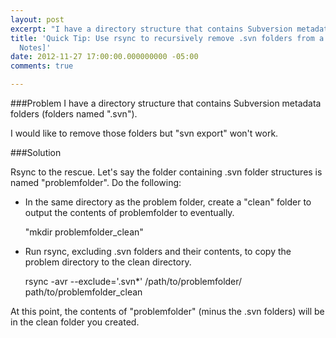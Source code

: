 ```yaml
---
layout: post
excerpt: "I have a directory structure that contains Subversion metadata folders (folders named '.svn'). I would like to remove those folders but 'svn export' won't work."
title: 'Quick Tip: Use rsync to recursively remove .svn folders from a directory [Field
  Notes]'
date: 2012-11-27 17:00:00.000000000 -05:00
comments: true

---
```

###Problem
I have a directory structure that contains Subversion metadata folders (folders named ".svn").

I would like to remove those folders but "svn export" won't work.

###Solution

Rsync to the rescue. Let's say the folder containing .svn folder structures is named "problemfolder". Do the following:

* In the same directory as the problem folder, create a "clean" folder to output the contents of problemfolder to eventually.

	"mkdir problemfolder_clean"
	
* Run rsync, excluding .svn folders and their contents, to copy the problem directory to the clean directory.

	rsync -avr --exclude='.svn*' /path/to/problemfolder/ path/to/problemfolder_clean
	
At this point, the contents of "problemfolder" (minus the .svn folders) will be in the clean folder you created.
